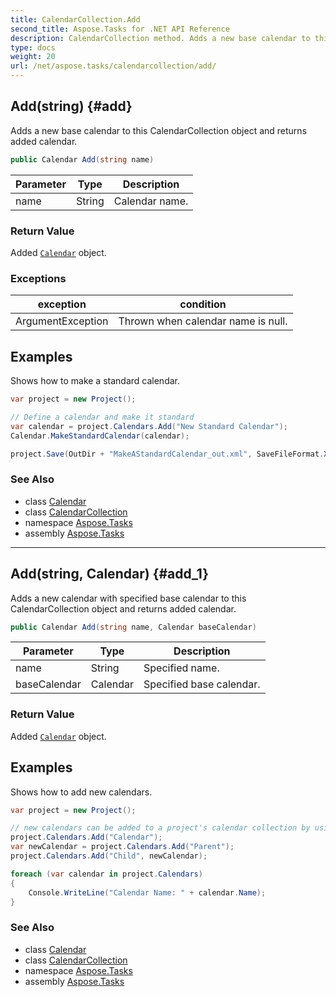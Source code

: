 ```yaml
---
title: CalendarCollection.Add
second_title: Aspose.Tasks for .NET API Reference
description: CalendarCollection method. Adds a new base calendar to this CalendarCollection object and returns added calendar
type: docs
weight: 20
url: /net/aspose.tasks/calendarcollection/add/
---
```

## Add(string) {#add}

Adds a new base calendar to this CalendarCollection object and returns added calendar.

```csharp
public Calendar Add(string name)
```

| Parameter | Type | Description |
| --- | --- | --- |
| name | String | Calendar name. |

### Return Value

Added [`Calendar`](../../calendar/) object.

### Exceptions

| exception | condition |
| --- | --- |
| ArgumentException | Thrown when calendar name is null. |

## Examples

Shows how to make a standard calendar.

```csharp
var project = new Project();

// Define a calendar and make it standard
var calendar = project.Calendars.Add("New Standard Calendar");
Calendar.MakeStandardCalendar(calendar);

project.Save(OutDir + "MakeAStandardCalendar_out.xml", SaveFileFormat.Xml);
```

### See Also

* class [Calendar](../../calendar/)
* class [CalendarCollection](../)
* namespace [Aspose.Tasks](../../calendarcollection/)
* assembly [Aspose.Tasks](../../../)

---

## Add(string, Calendar) {#add_1}

Adds a new calendar with specified base calendar to this CalendarCollection object and returns added calendar.

```csharp
public Calendar Add(string name, Calendar baseCalendar)
```

| Parameter | Type | Description |
| --- | --- | --- |
| name | String | Specified name. |
| baseCalendar | Calendar | Specified base calendar. |

### Return Value

Added [`Calendar`](../../calendar/) object.

## Examples

Shows how to add new calendars.

```csharp
var project = new Project();

// new calendars can be added to a project's calendar collection by using the collection's Add overloads.
project.Calendars.Add("Calendar");
var newCalendar = project.Calendars.Add("Parent");
project.Calendars.Add("Child", newCalendar);

foreach (var calendar in project.Calendars)
{
    Console.WriteLine("Calendar Name: " + calendar.Name);
}
```

### See Also

* class [Calendar](../../calendar/)
* class [CalendarCollection](../)
* namespace [Aspose.Tasks](../../calendarcollection/)
* assembly [Aspose.Tasks](../../../)


